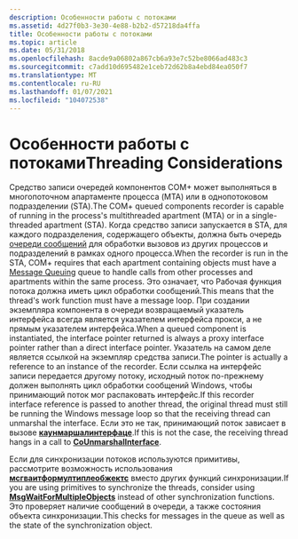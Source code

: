 ```yaml
---
description: Особенности работы с потоками
ms.assetid: 4d27f0b3-3e30-4e88-b2b2-d57218da4ffa
title: Особенности работы с потоками
ms.topic: article
ms.date: 05/31/2018
ms.openlocfilehash: 8acde9a06802a867cb6a93e7c52be8066ad483c3
ms.sourcegitcommit: c7add10d695482e1ceb72d62b8a4ebd84ea050f7
ms.translationtype: MT
ms.contentlocale: ru-RU
ms.lasthandoff: 01/07/2021
ms.locfileid: "104072538"
---
```

# <a name="threading-considerations"></a><span data-ttu-id="2a8b7-103">Особенности работы с потоками</span><span class="sxs-lookup"><span data-stu-id="2a8b7-103">Threading Considerations</span></span>

<span data-ttu-id="2a8b7-104">Средство записи очередей компонентов COM+ может выполняться в многопоточном апартаменте процесса (MTA) или в однопотоковом подразделении (STA).</span><span class="sxs-lookup"><span data-stu-id="2a8b7-104">The COM+ queued components recorder is capable of running in the process's multithreaded apartment (MTA) or in a single-threaded apartment (STA).</span></span> <span data-ttu-id="2a8b7-105">Когда средство записи запускается в STA, для каждого подразделения, содержащего объекты, должна быть очередь [очереди сообщений](/previous-versions/windows/desktop/legacy/ms711472(v=vs.85)) для обработки вызовов из других процессов и подразделений в рамках одного процесса.</span><span class="sxs-lookup"><span data-stu-id="2a8b7-105">When the recorder is run in the STA, COM+ requires that each apartment containing objects must have a [Message Queuing](/previous-versions/windows/desktop/legacy/ms711472(v=vs.85)) queue to handle calls from other processes and apartments within the same process.</span></span> <span data-ttu-id="2a8b7-106">Это означает, что Рабочая функция потока должна иметь цикл обработки сообщений.</span><span class="sxs-lookup"><span data-stu-id="2a8b7-106">This means that the thread's work function must have a message loop.</span></span> <span data-ttu-id="2a8b7-107">При создании экземпляра компонента в очереди возвращаемый указатель интерфейса всегда является указателем интерфейса прокси, а не прямым указателем интерфейса.</span><span class="sxs-lookup"><span data-stu-id="2a8b7-107">When a queued component is instantiated, the interface pointer returned is always a proxy interface pointer rather than a direct interface pointer.</span></span> <span data-ttu-id="2a8b7-108">Указатель на самом деле является ссылкой на экземпляр средства записи.</span><span class="sxs-lookup"><span data-stu-id="2a8b7-108">The pointer is actually a reference to an instance of the recorder.</span></span> <span data-ttu-id="2a8b7-109">Если ссылка на интерфейс записи передается другому потоку, исходный поток по-прежнему должен выполнять цикл обработки сообщений Windows, чтобы принимающий поток мог распаковать интерфейс.</span><span class="sxs-lookup"><span data-stu-id="2a8b7-109">If this recorder interface reference is passed to another thread, the original thread must still be running the Windows message loop so that the receiving thread can unmarshal the interface.</span></span> <span data-ttu-id="2a8b7-110">Если это не так, принимающий поток зависает в вызове [**каунмаршалинтерфаце**](/windows/desktop/api/combaseapi/nf-combaseapi-counmarshalinterface).</span><span class="sxs-lookup"><span data-stu-id="2a8b7-110">If this is not the case, the receiving thread hangs in a call to [**CoUnmarshalInterface**](/windows/desktop/api/combaseapi/nf-combaseapi-counmarshalinterface).</span></span>

<span data-ttu-id="2a8b7-111">Если для синхронизации потоков используются примитивы, рассмотрите возможность использования [**мсгваитформултиплеобжектс**](/windows/desktop/api/winuser/nf-winuser-msgwaitformultipleobjects) вместо других функций синхронизации.</span><span class="sxs-lookup"><span data-stu-id="2a8b7-111">If you are using primitives to synchronize the threads, consider using [**MsgWaitForMultipleObjects**](/windows/desktop/api/winuser/nf-winuser-msgwaitformultipleobjects) instead of other synchronization functions.</span></span> <span data-ttu-id="2a8b7-112">Это проверяет наличие сообщений в очереди, а также состояния объекта синхронизации.</span><span class="sxs-lookup"><span data-stu-id="2a8b7-112">This checks for messages in the queue as well as the state of the synchronization object.</span></span>

 

 
